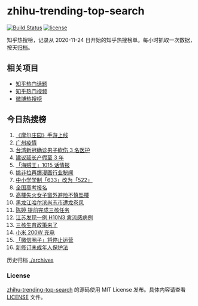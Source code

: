 # zhihu-trending-top-search

[![Build Status](https://github.com/justjavac/zhihu-trending-top-search/workflows/ci/badge.svg?branch=main)](https://github.com/justjavac/zhihu-trending-top-search/actions)
[![license](https://img.shields.io/github/license/justjavac/zhihu-trending-top-search)](https://github.com/justjavac/zhihu-trending-top-search/blob/main/LICENSE)

知乎热搜榜，记录从 2020-11-24 日开始的知乎热搜榜单。每小时抓取一次数据，按天[归档](./archives)。

## 相关项目

- [知乎热门话题](https://github.com/justjavac/zhihu-trending-hot-questions)
- [知乎热门视频](https://github.com/justjavac/zhihu-trending-hot-video)
- [微博热搜榜](https://github.com/justjavac/weibo-trending-hot-search)

## 今日热搜榜

<!-- BEGIN -->
<!-- 最后更新时间 Wed Jun 02 2021 17:37:09 GMT+0800 (China Standard Time) -->

1. [《摩尔庄园》手游上线](https://www.zhihu.com/search?q=摩尔庄园)
2. [广州疫情](https://www.zhihu.com/search?q=广州疫情)
3. [台湾新冠确诊男子砍伤 3 名医护](https://www.zhihu.com/search?q=台湾疫情)
4. [建议延长产假至 3 年](https://www.zhihu.com/search?q=延长产假)
5. [「海贼王」1015 话情报](https://www.zhihu.com/search?q=海贼王)
6. [姚非拉再爆漫画行业秘闻](https://www.zhihu.com/search?q=姚非拉)
7. [中小学学制「633」改为「522」](https://www.zhihu.com/search?q=中小学)
8. [全国高考报名](https://www.zhihu.com/search?q=高考报名人数)
9. [高楼失火女子窗外避险不慎坠楼](https://www.zhihu.com/search?q=高楼失火)
10. [黑龙江哈尔滨尚志市遭龙卷风](https://www.zhihu.com/search?q=黑龙江龙卷风)
11. [陈婷 提前完成三孩任务](https://www.zhihu.com/search?q=张艺谋太太)
12. [江苏发现一例 H10N3 禽流感病例](https://www.zhihu.com/search?q=江苏禽流感)
13. [三孩生育政策来了](https://www.zhihu.com/search?q=三孩政策)
14. [小米 200W 充电](https://www.zhihu.com/search?q=小米电池)
15. [「微信圈子」将停止运营](https://www.zhihu.com/search?q=微信圈子)
16. [新修订未成年人保护法](https://www.zhihu.com/search?q=未成年人保护法)

<!-- END -->

历史归档 [./archives](./archives)

### License

[zhihu-trending-top-search](https://github.com/justjavac/zhihu-trending-top-search)
的源码使用 MIT License 发布。具体内容请查看 [LICENSE](./LICENSE) 文件。

